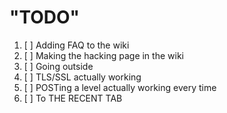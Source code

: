 # "TODO"
1. [ ] Adding FAQ to the wiki
2. [ ] Making the hacking page in the wiki
3. [ ] Going outside
4. [ ] TLS/SSL actually working
5. [ ] POSTing a level actually working every time
6. [ ] To THE RECENT TAB
